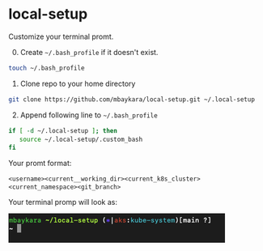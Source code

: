 # local-setup

Customize your terminal promt.

0. Create `~/.bash_profile` if it doesn't exist.

```bash
touch ~/.bash_profile
```

1. Clone repo to your home directory

```bash
git clone https://github.com/mbaykara/local-setup.git ~/.local-setup
```

2. Append following line to `~/.bash_profile`

```bash
if [ -d ~/.local-setup ]; then
   source ~/.local-setup/.custom_bash
fi
```

Your promt format:

```
<username><current__working_dir><current_k8s_cluster><current_namespace><git_branch>
```

Your terminal promp will look as:

![terminal](image.png)
